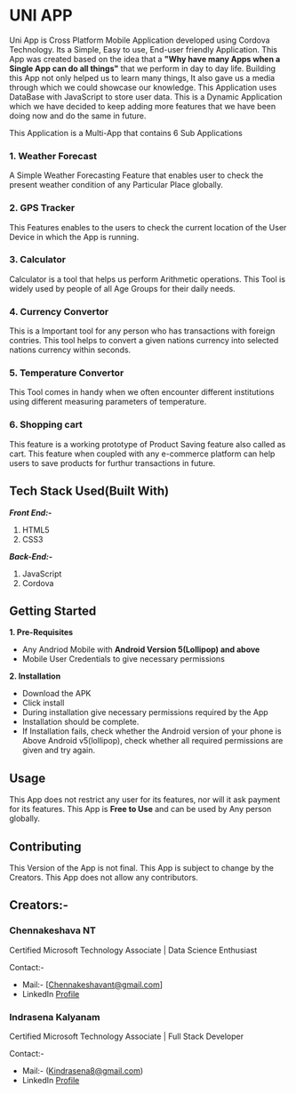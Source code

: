 # UNI APP
Uni App is Cross Platform Mobile Application developed using Cordova Technology. Its a Simple, Easy to use, End-user friendly Application. This App was created based on the idea that a **"Why have many Apps when a Single App can do all things"** that we perform in day to day life. Building this App not only helped us to learn many things, It also gave us a media through which we could showcase our knowledge.
This Application uses DataBase with JavaScript to store user data. This is a Dynamic Application which we have decided to keep adding more features that we have been doing now and do the same in future.

This Application is a Multi-App that contains 6 Sub Applications 
### 1. Weather Forecast
A Simple Weather Forecasting Feature that enables user to check the present weather condition of any Particular Place globally.

### 2. GPS Tracker
This Features enables to the users to check the current location of the User Device in which the App is running.

### 3. Calculator
Calculator is a tool that helps us perform Arithmetic operations. This Tool is widely used by people of all Age Groups for their daily needs.

### 4. Currency Convertor
This is a Important tool for any person who has transactions with foreign contries. This tool helps to convert a given nations currency into selected nations currency within seconds. 

### 5. Temperature Convertor
This Tool comes in handy when we often encounter different institutions using different measuring parameters of temperature.

### 6. Shopping cart
This feature is a working prototype of Product Saving feature also called as cart. This feature when coupled with any e-commerce platform can help users to save products for furthur transactions in future.

## Tech Stack Used(Built With)
***Front End:-***
1. HTML5
2. CSS3

***Back-End:-***
1. JavaScript
2. Cordova 

## Getting Started
**1. Pre-Requisites**
- Any Andriod Mobile with **Android Version 5(Lollipop) and above**
- Mobile User Credentials to give necessary permissions

**2. Installation**
- Download the APK 
- Click install 
- During installation give necessary permissions required by the App
- Installation should be complete.
- If Installation fails, check whether the Android version of your phone is Above Android v5(lollipop), check whether all required permissions are given and try again.

## Usage
This App does not restrict any user for its features, nor will it ask payment for its features.
This App is **Free to Use** and can be used by Any person globally.

## Contributing

This Version of the App is not final. This App is subject to change by the Creators.
This App does not allow any contributors.

## Creators:-
### Chennakeshava NT

Certified Microsoft Technology Associate | Data Science Enthusiast

Contact:- 
- Mail:- [Chennakeshavant@gmail.com]
- LinkedIn [Profile](https://www.linkedin.com/in/chennakeshavant/)

### Indrasena Kalyanam

Certified Microsoft Technology Associate | Full Stack Developer

Contact:- 
- Mail:- (Kindrasena8@gmail.com)
- LinkedIn [Profile](https://www.linkedin.com/in/indrasena-kalyanam/)


